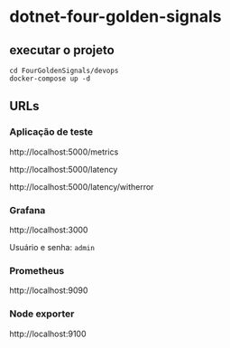 # dotnet-four-golden-signals

## executar o projeto

```
cd FourGoldenSignals/devops
docker-compose up -d
```

## URLs

### Aplicação de teste

http://localhost:5000/metrics

http://localhost:5000/latency

http://localhost:5000/latency/witherror

### Grafana

http://localhost:3000

Usuário e senha: `admin`

### Prometheus

http://localhost:9090

### Node exporter

http://localhost:9100

